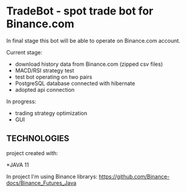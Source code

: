 # TradeBot - spot trade bot for Binance.com

In final stage this bot will be able to operate on Binance.com account.

Current stage:

- download history data from Binance.com (zipped csv files)
- MACD/RSI strategy test
- test bot operating on two pairs
- PostgreSQL database connected with hibernate
- adopted api connection

In progress:
- trading strategy optimization
- GUI 

## TECHNOLOGIES

project created with:

*JAVA 11

In project I'm using Binance librarys: https://github.com/Binance-docs/Binance_Futures_Java


